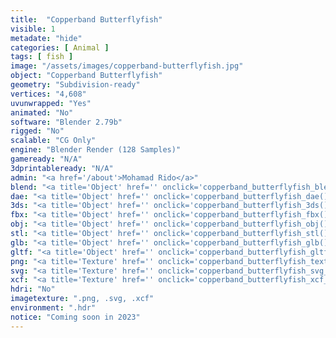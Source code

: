 ```yaml
---
title:  "Copperband Butterflyfish"
visible: 1
metadate: "hide"
categories: [ Animal ]
tags: [ fish ]
image: "/assets/images/copperband-butterflyfish.jpg"
object: "Copperband Butterflyfish"
geometry: "Subdivision-ready"
vertices: "4,608"
uvunwrapped: "Yes"
animated: "No"
software: "Blender 2.79b"
rigged: "No"
scalable: "CG Only"
engine: "Blender Render (128 Samples)"
gameready: "N/A"
3dprintableready: "N/A"
admin: "<a href='/about'>Mohamad Rido</a>"
blend: "<a title='Object' href='' onclick='copperband_butterflyfish_blend()' >.zip 1.3 MB</a>"
dae: "<a title='Object' href='' onclick='copperband_butterflyfish_dae()' >.zip 232.1 kB</a>"
3ds: "<a title='Object' href='' onclick='copperband_butterflyfish_3ds()' >.zip 133.6 kB</a>"
fbx: "<a title='Object' href='' onclick='copperband_butterflyfish_fbx()' >.zip 235.7 kB</a>"
obj: "<a title='Object' href='' onclick='copperband_butterflyfish_obj()' >.zip 172.6 kB</a>"
stl: "<a title='Object' href='' onclick='copperband_butterflyfish_stl()' >.zip 164.5 kB</a>"
glb: "<a title='Object' href='' onclick='copperband_butterflyfish_glb()' >.zip 113.8 kB</a>"
gltf: "<a title='Object' href='' onclick='copperband_butterflyfish_gltf()' >.zip 125.1 kB</a>"
png: "<a title='Texture' href='' onclick='copperband_butterflyfish_texture()' >.zip 7.2 MB</a>"
svg: "<a title='Texture' href='' onclick='copperband_butterflyfish_svg_texture()' >.zip 2 MB</a>"
xcf: "<a title='Texture' href='' onclick='copperband_butterflyfish_xcf_texture()' >.zip 4 MB</a>"
hdri: "No"
imagetexture: ".png, .svg, .xcf"
environment: ".hdr"
notice: "Coming soon in 2023"
---
```


